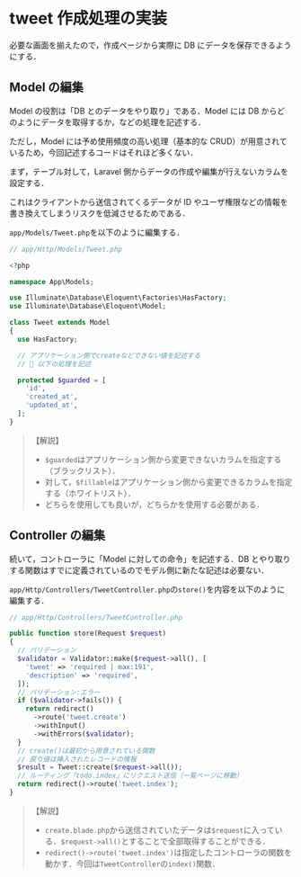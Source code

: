 # tweet 作成処理の実装

必要な画面を揃えたので，作成ページから実際に DB にデータを保存できるようにする．

## Model の編集

Model の役割は「DB とのデータをやり取り」である．Model には DB からどのようにデータを取得するか，などの処理を記述する．

ただし，Model には予め使用頻度の高い処理（基本的な CRUD）が用意されているため，今回記述するコードはそれほど多くない．

まず，テーブル対して，Laravel 側からデータの作成や編集が行えないカラムを設定する．

これはクライアントから送信されてくるデータが ID やユーザ権限などの情報を書き換えてしまうリスクを低減させるためである．

`app/Models/Tweet.php`を以下のように編集する．

```php
// app/Http/Models/Tweet.php

<?php

namespace App\Models;

use Illuminate\Database\Eloquent\Factories\HasFactory;
use Illuminate\Database\Eloquent\Model;

class Tweet extends Model
{
  use HasFactory;

  // アプリケーション側でcreateなどできない値を記述する
  // 🔽 以下の処理を記述

  protected $guarded = [
    'id',
    'created_at',
    'updated_at',
  ];
}


```

> 【解説】
>
> - `$guarded`はアプリケーション側から変更できないカラムを指定する（ブラックリスト）．
> - 対して，`$fillable`はアプリケーション側から変更できるカラムを指定する（ホワイトリスト）．
> - どちらを使用しても良いが，どちらかを使用する必要がある．

## Controller の編集

続いて，コントローラに「Model に対しての命令」を記述する．DB とやり取りする関数はすでに定義されているのでモデル側に新たな記述は必要ない．

`app/Http/Controllers/TweetController.php`の`store()`を内容を以下のように編集する．

```php
// app/Http/Controllers/TweetController.php

public function store(Request $request)
{
  // バリデーション
  $validator = Validator::make($request->all(), [
    'tweet' => 'required | max:191',
    'description' => 'required',
  ]);
  // バリデーション:エラー
  if ($validator->fails()) {
    return redirect()
      ->route('tweet.create')
      ->withInput()
      ->withErrors($validator);
  }
  // create()は最初から用意されている関数
  // 戻り値は挿入されたレコードの情報
  $result = Tweet::create($request->all());
  // ルーティング「todo.index」にリクエスト送信（一覧ページに移動）
  return redirect()->route('tweet.index');
}

```

> 【解説】
>
> - `create.blade.php`から送信されていたデータは`$request`に入っている．`$request->all()`とすることで全部取得することができる．
> - `redirect()->route('tweet.index')`は指定したコントローラの関数を動かす．今回は`TweetController`の`index()`関数．
